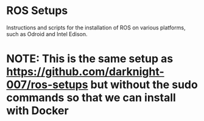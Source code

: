 # ROS Setups

Instructions and scripts for the installation of ROS on various platforms, such as Odroid and Intel Edison.

# NOTE: This is the same setup as https://github.com/darknight-007/ros-setups but without the sudo commands so that we can install with Docker
